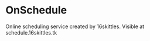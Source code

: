 OnSchedule
==========

Online scheduling service created by 16skittles. Visible at schedule.16skittles.tk
